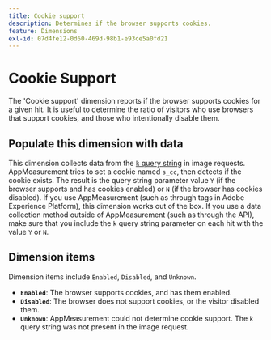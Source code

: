 ```yaml
---
title: Cookie support
description: Determines if the browser supports cookies.
feature: Dimensions
exl-id: 07d4fe12-0d60-469d-98b1-e93ce5a0fd21
---
```

# Cookie Support

The 'Cookie support' dimension reports if the browser supports cookies for a given hit. It is useful to determine the ratio of visitors who use browsers that support cookies, and those who intentionally disable them.

## Populate this dimension with data

This dimension collects data from the [`k` query string](/help/implement/validate/query-parameters.md) in image requests. AppMeasurement tries to set a cookie named `s_cc`, then detects if the cookie exists. The result is the query string parameter value `Y` (if the browser supports and has cookies enabled) or `N` (if the browser has cookies disabled). If you use AppMeasurement (such as through tags in Adobe Experience Platform), this dimension works out of the box. If you use a data collection method outside of AppMeasurement (such as through the API), make sure that you include the `k` query string parameter on each hit with the value `Y` or `N`.

## Dimension items

Dimension items include `Enabled`, `Disabled`, and `Unknown`.

* **`Enabled`**: The browser supports cookies, and has them enabled.
* **`Disabled`**: The browser does not support cookies, or the visitor disabled them.
* **`Unknown`**: AppMeasurement could not determine cookie support. The `k` query string was not present in the image request.

